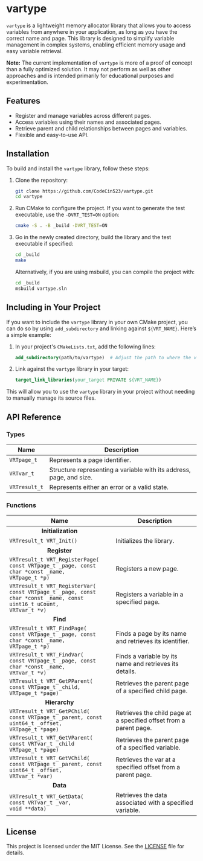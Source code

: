 # vartype

`vartype` is a lightweight memory allocator library that allows you to access variables from anywhere in your application, as long as you have the correct name and page. This library is designed to simplify variable management in complex systems, enabling efficient memory usage and easy variable retrieval.

**Note:** The current implementation of `vartype` is more of a proof of concept than a fully optimized solution. It may not perform as well as other approaches and is intended primarily for educational purposes and experimentation.

## Features

- Register and manage variables across different pages.
- Access variables using their names and associated pages.
- Retrieve parent and child relationships between pages and variables.
- Flexible and easy-to-use API.

## Installation

To build and install the `vartype` library, follow these steps:

1. Clone the repository:

   ```bash
   git clone https://github.com/CodeCin523/vartype.git
   cd vartype
   ```

2. Run CMake to configure the project. If you want to generate the test executable, use the `-DVRT_TEST=ON` option:

   ```bash
   cmake -S . -B _build -DVRT_TEST=ON
   ```

3. Go in the newly created directory, build the library and the test executable if specified:

   ```bash
   cd _build
   make
   ```

   Alternatively, if you are using msbuild, you can compile the project with:

   ```bash
   cd _build
   msbuild vartype.sln
   ```

## Including in Your Project

If you want to include the `vartype` library in your own CMake project, you can do so by using `add_subdirectory` and linking against `${VRT_NAME}`. Here’s a simple example:

1. In your project's `CMakeLists.txt`, add the following lines:

   ```cmake
   add_subdirectory(path/to/vartype)  # Adjust the path to where the vartype library is located
   ```

2. Link against the `vartype` library in your target:

   ```cmake
   target_link_libraries(your_target PRIVATE ${VRT_NAME})
   ```

This will allow you to use the `vartype` library in your project without needing to manually manage its source files.

## API Reference

### Types

 Name|Description|
|--|--|
|`VRTpage_t`|Represents a page identifier.|
|`VRTvar_t`|Structure representing a variable with its address, page, and size.|
|`VRTresult_t`|Represents either an error or a valid state.|

### Functions

|Name|Description|
|--|--|
|<div style="text-align: center;">**Initialization**</div>|
|`VRTresult_t VRT_Init()`| Initializes the library.|
|<div style="text-align: center;">**Register**</div>|
|`VRTresult_t VRT_RegisterPage(`<br>`const VRTpage_t _page, const char *const _name,`<br>`VRTpage_t *p)`|Registers a new page.|
|`VRTresult_t VRT_RegisterVar(`<br>`const VRTpage_t _page, const char *const _name, const uint16_t uCount,`<br>`VRTvar_t *v)` |Registers a variable in a specified page.|
|<div style="text-align: center;">**Find**</div>|
|`VRTresult_t VRT_FindPage(`<br>`const VRTpage_t _page, const char *const _name,`<br>`VRTpage_t *p)`|Finds a page by its name and retrieves its identifier.|
|`VRTresult_t VRT_FindVar(`<br>`const VRTpage_t _page, const char *const _name,`<br>`VRTvar_t *v)`|Finds a variable by its name and retrieves its details.|
|`VRTresult_t VRT_GetPParent(`<br>`const VRTpage_t _child,`<br>`VRTpage_t *page)`|Retrieves the parent page of a specified child page.|
|<div style="text-align: center;">**Hierarchy**</div>|
|`VRTresult_t VRT_GetPChild(`<br>`const VRTpage_t _parent, const uint64_t _offset,`<br>`VRTpage_t *page)`|Retrieves the child page at a specified offset from a parent page.|
|`VRTresult_t VRT_GetVParent(`<br>`const VRTvar_t _child`<br>`VRTpage_t *page)`|Retrieves the parent page of a specified variable.|
|`VRTresult_t VRT_GetVChild(`<br>`const VRTpage_t _parent, const uint64_t _offset,`<br>`VRTvar_t *var)`|Retrieves the var at a specified offset from a parent page.|
|<div style="text-align: center;">**Data**</div>|
|`VRTresult_t VRT_GetData(`<br>`const VRTvar_t _var,`<br>`void **data)`|Retrieves the data associated with a specified variable.|

## License

This project is licensed under the MIT License. See the [LICENSE](LICENSE.txt) file for details.
